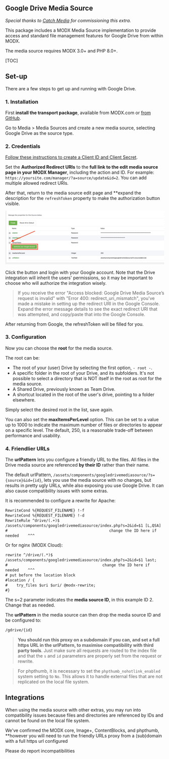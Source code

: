 Google Drive Media Source
---

_Special thanks to [Catch Media](https://catchmedia.no) for commissioning this extra._

This package includes a MODX Media Source implementation to provide access and standard file management features for Google Drive from within MODX.

The media source requires MODX 3.0+ and PHP 8.0+.

[TOC]

## Set-up

There are a few steps to get up and running with Google Drive.

### 1. Installation

First **install the transport package**, available from MODX.com or [from GitHub](https://github.com/modmore/GoogleDriveMediaSource/tree/main/_packages).

Go to Media > Media Sources and create a new media source, selecting Google Drive as the source type.

### 2. Credentials

[Follow these instructions to create a Client ID and Client Secret](https://github.com/ivanvermeyen/laravel-google-drive-demo/blob/master/README/1-getting-your-dlient-id-and-secret.md).

Set the **Authorized Redirect URIs** to the **full link to the edit media source page in your MODX Manager**, including the action and ID. For example: `https://yoursite.com/manager/?a=source/update&id=2`. You can add multiple allowed redirect URIs.

After that, return to the media source edit page and **expand the description for the `refreshToken` property to make the authorization button visible.

![Screenshot of the refresh token property](refresh-token.jpg)

Click the button and login with your Google account. Note that the Drive integration will inherit the users' permissions, so it may be important to choose who will authorize the integration wisely.

> If you receive the error "Access blocked: Google Drive Media Source’s request is invalid" with "Error 400: redirect_uri_mismatch", you've made a mistake in setting up the redirect URI in the Google Console. Expand the error message details to see the exact redirect URI that was attempted, and copy/paste that into the Google Console.

After returning from Google, the refreshToken will be filled for you.

### 3. Configuration

Now you can choose the **root** for the media source.

The root can be:

- The root of your (user) Drive by selecting the first option, `- root -`.
- A specific folder in the root of your Drive, and its subfolders. It's not possible to select a directory that is NOT itself in the root as root for the media source.
- A Shared Drive, previously known as Team Drive.
- A shortcut located in the root of the user's drive, pointing to a folder elsewhere.

Simply select the desired root in the list, save again.

You can also set the **maxItemsPerLevel** option. This can be set to a value up to 1000 to indicate the maximum number of files or directories to appear on a specific level. The default, 250, is a reasonable trade-off between performance and usability.

### 4. Friendlier URLs

The **urlPattern** lets you configure a friendly URL to the files. All files in the Drive media source are referenced **by their ID** rather than their name.

The default urlPattern, `/assets/components/googledrivemediasource/?s={source}&id={id}`, lets you use the media source with no changes, but results in pretty ugly URLs, while also exposing you use Google Drive. It can also cause compatibility issues with some extras.

It is recommended to configure a rewrite for Apache:

```htaccess
RewriteCond %{REQUEST_FILENAME} !-f
RewriteCond %{REQUEST_FILENAME} !-d
RewriteRule ^drive/(.+)$ /assets/components/googledrivemediasource/index.php?s=2&id=$1 [L,QSA]
#                                             change the ID here if needed    ^^^
```

Or for nginx (MODX Cloud):

```nginx
rewrite ^/drive/(.*)$ /assets/components/googledrivemediasource/index.php?s=2&id=$1 last;
#                                          change the ID here if needed    ^^^
# put before the location block
#location / {
#    try_files $uri $uri/ @modx-rewrite;
#}
```

The s=2 parameter indicates the **media source ID**, in this example ID 2. Change that as needed.

The **urlPattern** in the media source can then drop the media source ID and be configured to:

```html
/gdrive/{id}
```

> **You should run this proxy on a subdomain if you can, and set a full https URL in the urlPattern, to maximise compatibility with third party tools**. Just make sure all requests are routed to the index file and that the `s` and `id` parameters are properly set from the request or rewrite.

> For phpthumb, it is necessary to set the `phpthumb_nohotlink_enabled` system setting to `No`. This allows it to handle external files that are not replicated on the local file system.


## Integrations

When using the media source with other extras, you may run into compatibility issues because files and directories are referenced by IDs and cannot be found on the local file system.

We've confirmed the MODX core, Image+, ContentBlocks, and phpthumb, **however you will need to run the friendly URLs proxy from a (sub)domain with a full https url configured

Please do report incompatibilities


